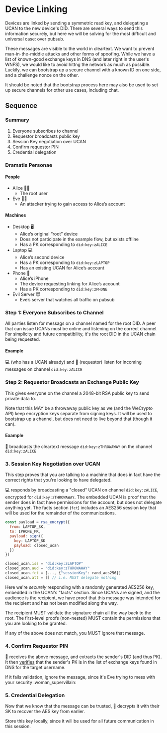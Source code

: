 # Device Linking

Devices are linked by sending a symmetric read key, and delegating a UCAN to the new device's DID. There are several ways to send this information securely, but here we will be solving for the most difficult and universal case: over pubsub.

These messages are visible to the world in cleartext. We want to prevent man-in-the-middle attacks and other forms of spoofing. While we have a list of known-good exchange keys in DNS \(and later right in the user's WNFS\), we would like to avoid hittng the network as much as possible. Luckily, we can bootstrap up a secure channel with a known ID on one side, and a challenge nonce on the other.

It should be noted that the bootstrap process here may also be used to set up secure channels for other use cases, including chat.

## Sequence

### Summary

1. Everyone subscribes to channel
2. Requestor broadcasts public key
3. Session Key negotiation over UCAN
4. Confirm requestor PIN
5. Credential delegation

### Dramatis Personae

#### People

* Alice 👩‍💻
  * The root user
* Eve 🦹‍♀️
  * An attacker trying to gain access to Alice’s account

#### Machines

* Desktop 🖥
  * Alice’s original “root” device
  * Does not participate in the example flow, but exists offline
  * Has a PK corresponding to `did:key:zALICE`
* Laptop 💻
  * Alice’s second device
  * Has a PK corresponding to `did:key:zLAPTOP`
  * Has an existing UCAN for Alice’s account
* Phone 📱
  * Alice’s iPhone
  * The device requesting linking for Alice’s account
  * Has a PK corresponding to `did:key:zPHONE`
* Evil Server 😈
  * Eve’s server that watches all traffic on pubsub

### **Step 1: Everyone Subscribes to Channel**

All parties listen for messags on a channel named for the root DID. A peer that can issue UCANs must be online and listening on the correct channel. For simplicity and future compatibility, it's the root DID in the UCAN chain being requested.

#### Example

💻 \(who has a UCAN already\) and 📱 \(requestor\) listen for incoming messages on channel `did:key:zALICE`

### **Step 2: Requestor Broadcasts an Exchange Public Key**

This gives everyone on the channel a 2048-bit RSA public key to send private data to.

Note that this MAY be a throwaway public key as we \(and the WeCrypto API\) keep encryption keys separate from signing keys. It will be used to bootstrap up a channel, but does not need to live beyond that \(though it can\).

#### Example

📱 broadcasts the cleartext message `did:key:zTHROWAWAY` on the channel `did:key:zALICE`

### **3. Session Key Negotiation over UCAN**

This step proves that you are talking to a machine that does in fact have the correct rights that you're looking to have delegated.

💻 responds by broadcasting a "closed" UCAN on channel `did:key:zALICE`, encrypted for `did:key:zTHROWAWAY`. The embedded UCAN is proof that the sender does in fact have permissions for the account, but does not delegate anything yet. The facts section \(`fct`\) includes an AES256 session key that will be used for the remainder of the communications.

```javascript
const payload = rsa_encrypt({
  from: LAPTOP_SK,
  to: IPHONE_PK, 
  payload: sign({
    key: LAPTOP_SK
    payload: closed_ucan
  })
})

closed_ucan.iss = "did:key:zLAPTOP"
closed_ucan.aud = "did:key:zTHROWAWAY"
closed_ucan.fct = [..., {"sessionKey": rand_aes256}]
closed_ucan.att = [] // i.e. MUST delegate nothing
```

Here we're _securely_ responding with a randomly generated AES256 key, embedded in the UCAN's "facts" section. Since UCANs are signed, and the audience is the recipient, we have proof that this message was intended for the recipient and has not been modified along the way.

The recipient MUST validate the signature chain all the way back to the root. The first-level proofs \(non-nested\) MUST contain the permissions that you are looking to be granted.

If any of the above does not match, you MUST ignore that message.

### **4. Confirm Requestor PIN**



📱 receives the above message, and extracts the sender's DID \(and thus PK\). It then [verifies](https://developer.mozilla.org/en-US/docs/Web/API/SubtleCrypto/verify) that the sender's PK is in the list of exchange keys found in DNS for the target username.

If it fails validation, ignore the message, since it's Eve trying to mess with your security :woman\_supervillain:

### **5. Credential Delegation**

Now that we know that the message can be trusted, :iphone: decrypts it with their SK to recover the AES key from earlier.

Store this key locally, since it will be used for all future communication in this session.

